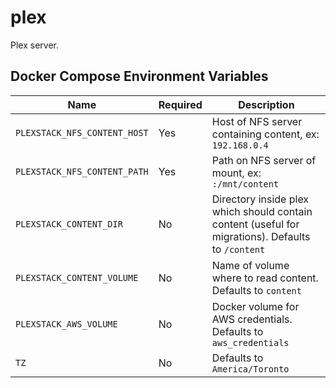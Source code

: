 # plex

Plex server.

## Docker Compose Environment Variables

| Name | Required | Description
|---|---|---
| `PLEXSTACK_NFS_CONTENT_HOST`  | Yes | Host of NFS server containing content, ex: `192.168.0.4`
| `PLEXSTACK_NFS_CONTENT_PATH`  | Yes | Path on NFS server of mount, ex: `:/mnt/content`
| `PLEXSTACK_CONTENT_DIR`       | No | Directory inside plex which should contain content (useful for migrations). Defaults to `/content`
| `PLEXSTACK_CONTENT_VOLUME`    | No | Name of volume where to read content. Defaults to `content`
| `PLEXSTACK_AWS_VOLUME`        | No | Docker volume for AWS credentials. Defaults to `aws_credentials`
| `TZ`  | No  | Defaults to `America/Toronto`